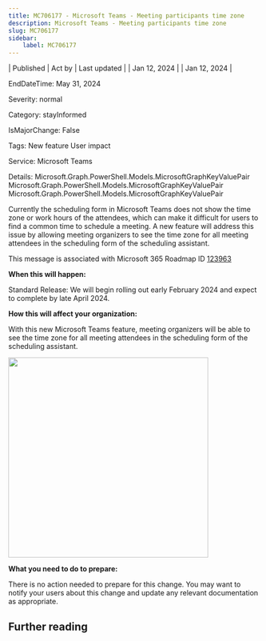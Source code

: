 ```yaml
---
title: MC706177 - Microsoft Teams - Meeting participants time zone
description: Microsoft Teams - Meeting participants time zone
slug: MC706177
sidebar:
    label: MC706177
---
```


| Published | Act by | Last updated |
| Jan 12, 2024 |  | Jan 12, 2024 |

EndDateTime: May 31, 2024

Severity: normal

Category: stayInformed

IsMajorChange: False

Tags: New feature User impact

Service: Microsoft Teams

Details: Microsoft.Graph.PowerShell.Models.MicrosoftGraphKeyValuePair Microsoft.Graph.PowerShell.Models.MicrosoftGraphKeyValuePair Microsoft.Graph.PowerShell.Models.MicrosoftGraphKeyValuePair

<p>Currently the scheduling form in Microsoft Teams does not show the time zone or work hours of the attendees, which can make it difficult for users to find a common time to schedule a meeting. A new feature will address this issue by allowing meeting organizers to see the time zone for all meeting attendees in the scheduling form of the scheduling assistant.</p><p>This message is associated with Microsoft 365 Roadmap ID <a href="https://www.microsoft.com/microsoft-365/roadmap?filters=&amp;searchterms=123963" target="_blank">123963</a></p>
<p><b>When this will happen:</b></p><p>Standard Release: We will begin rolling out early February 2024 and expect to complete by late April 2024.</p>

<p><b>How this will affect your organization:</b></p><p>With this new Microsoft Teams feature, meeting organizers will be able to see the time zone for all meeting attendees in the scheduling form of the scheduling assistant.</p><p><img src="https://img-prod-cms-rt-microsoft-com.akamaized.net/cms/api/am/imageFileData/RW1gmNv?ver=defa" style="width: 400px;"></p>
<p><b>What you need to do to prepare:</b></p>
<p>There is no action needed to prepare for this change. You may want to notify your users about this change and update any relevant documentation as appropriate.</p>

## Further reading
